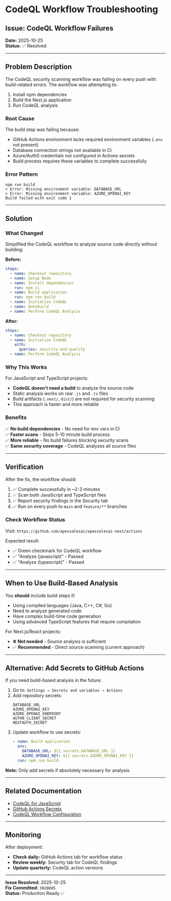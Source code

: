 # CodeQL Workflow Troubleshooting

## Issue: CodeQL Workflow Failures

**Date:** 2025-10-25  
**Status:** ✅ Resolved

---

## Problem Description

The CodeQL security scanning workflow was failing on every push with build-related errors. The workflow was attempting to:
1. Install npm dependencies
2. Build the Next.js application
3. Run CodeQL analysis

### Root Cause

The build step was failing because:
- GitHub Actions environment lacks required environment variables (`.env` not present)
- Database connection strings not available in CI
- Azure/Auth0 credentials not configured in Actions secrets
- Build process requires these variables to complete successfully

### Error Pattern

```
npm run build
> Error: Missing environment variable: DATABASE_URL
> Error: Missing environment variable: AZURE_OPENAI_KEY
Build failed with exit code 1
```

---

## Solution

### What Changed

Simplified the CodeQL workflow to analyze source code directly without building:

**Before:**
```yaml
steps:
  - name: Checkout repository
  - name: Setup Node
  - name: Install dependencies
    run: npm ci
  - name: Build application
    run: npm run build
  - name: Initialize CodeQL
  - name: Autobuild
  - name: Perform CodeQL Analysis
```

**After:**
```yaml
steps:
  - name: Checkout repository
  - name: Initialize CodeQL
    with:
      queries: security-and-quality
  - name: Perform CodeQL Analysis
```

### Why This Works

For JavaScript and TypeScript projects:
- **CodeQL doesn't need a build** to analyze the source code
- Static analysis works on raw `.js` and `.ts` files
- Build artifacts (`.next/`, `dist/`) are not required for security scanning
- This approach is faster and more reliable

### Benefits

✅ **No build dependencies** - No need for env vars in CI  
✅ **Faster scans** - Skips 5-10 minute build process  
✅ **More reliable** - No build failures blocking security scans  
✅ **Same security coverage** - CodeQL analyzes all source files  

---

## Verification

After the fix, the workflow should:
1. ✅ Complete successfully in ~2-3 minutes
2. ✅ Scan both JavaScript and TypeScript files
3. ✅ Report security findings in the Security tab
4. ✅ Run on every push to `main` and `feature/**` branches

### Check Workflow Status

Visit: `https://github.com/apexsalesai/apexsalesai-next/actions`

Expected result:
- ✅ Green checkmark for CodeQL workflow
- ✅ "Analyze (javascript)" - Passed
- ✅ "Analyze (typescript)" - Passed

---

## When to Use Build-Based Analysis

You **should** include build steps if:
- Using compiled languages (Java, C++, C#, Go)
- Need to analyze generated code
- Have complex build-time code generation
- Using advanced TypeScript features that require compilation

For Next.js/React projects:
- ❌ **Not needed** - Source analysis is sufficient
- ✅ **Recommended** - Direct source scanning (current approach)

---

## Alternative: Add Secrets to GitHub Actions

If you need build-based analysis in the future:

1. Go to: `Settings → Secrets and variables → Actions`
2. Add repository secrets:
   ```
   DATABASE_URL
   AZURE_OPENAI_KEY
   AZURE_OPENAI_ENDPOINT
   AUTH0_CLIENT_SECRET
   NEXTAUTH_SECRET
   ```
3. Update workflow to use secrets:
   ```yaml
   - name: Build application
     env:
       DATABASE_URL: ${{ secrets.DATABASE_URL }}
       AZURE_OPENAI_KEY: ${{ secrets.AZURE_OPENAI_KEY }}
     run: npm run build
   ```

**Note:** Only add secrets if absolutely necessary for analysis.

---

## Related Documentation

- [CodeQL for JavaScript](https://codeql.github.com/docs/codeql-language-guides/codeql-for-javascript/)
- [GitHub Actions Secrets](https://docs.github.com/en/actions/security-guides/encrypted-secrets)
- [CodeQL Workflow Configuration](https://docs.github.com/en/code-security/code-scanning/automatically-scanning-your-code-for-vulnerabilities-and-errors/configuring-code-scanning)

---

## Monitoring

After deployment:
- **Check daily:** GitHub Actions tab for workflow status
- **Review weekly:** Security tab for CodeQL findings
- **Update quarterly:** CodeQL action versions

---

**Issue Resolved:** 2025-10-25  
**Fix Committed:** `3020885`  
**Status:** Production Ready ✅
